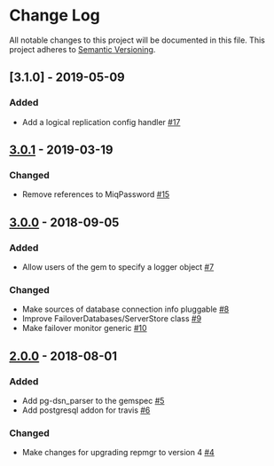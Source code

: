 # Change Log

All notable changes to this project will be documented in this file.
This project adheres to [Semantic Versioning](http://semver.org/).

## [3.1.0] - 2019-05-09

### Added
- Add a logical replication config handler [#17](https://github.com/ManageIQ/manageiq-postgres_ha_admin/pull/17)

## [3.0.1] - 2019-03-19

### Changed
- Remove references to MiqPassword [#15](https://github.com/ManageIQ/manageiq-postgres_ha_admin/pull/15)

## [3.0.0] - 2018-09-05

### Added
- Allow users of the gem to specify a logger object [#7](https://github.com/ManageIQ/manageiq-postgres_ha_admin/pull/7)

### Changed
- Make sources of database connection info pluggable [#8](https://github.com/ManageIQ/manageiq-postgres_ha_admin/pull/8)
- Improve FailoverDatabases/ServerStore class [#9](https://github.com/ManageIQ/manageiq-postgres_ha_admin/pull/9)
- Make failover monitor generic [#10](https://github.com/ManageIQ/manageiq-postgres_ha_admin/pull/10)

## [2.0.0] - 2018-08-01

### Added
- Add pg-dsn_parser to the gemspec [#5](https://github.com/ManageIQ/manageiq-postgres_ha_admin/pull/5)
- Add postgresql addon for travis [#6](https://github.com/ManageIQ/manageiq-postgres_ha_admin/pull/6)

### Changed
- Make changes for upgrading repmgr to version 4 [#4](https://github.com/ManageIQ/manageiq-postgres_ha_admin/pull/4)

[Unreleased]: https://github.com/ManageIQ/manageiq-postgres_ha_admin/compare/v3.0.1...master
[3.0.1]: https://github.com/ManageIQ/manageiq-postgres_ha_admin/compare/v3.0.0...v3.0.1
[3.0.0]: https://github.com/ManageIQ/manageiq-postgres_ha_admin/compare/v2.0.0...v3.0.0
[2.0.0]: https://github.com/ManageIQ/manageiq-postgres_ha_admin/compare/v1.0.0...v2.0.0
